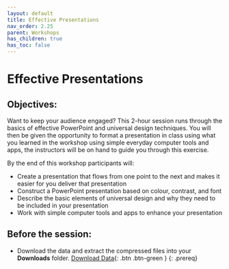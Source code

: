 ```yaml
---
layout: default
title: Effective Presentations
nav_order: 2.25
parent: Workshops
has_children: true
has_toc: false
---
```

# Effective Presentations


## Objectives:

Want to keep your audience engaged? This 2-hour session runs through the basics of effective PowerPoint and universal design techniques. You will then be given the opportunity to format a presentation in class using  what you learned in the workshop using simple everyday computer tools and apps, the instructors will be on hand to guide you through this exercise.  

By the end of this workshop participants will:  

- Create a presentation that flows from one point to the next and makes it easier for you deliver that presentation  
- Construct a PowerPoint presentation based on colour, contrast, and font  
- Describe the basic elements of universal design and why they need to be included in your presentation  
- Work with simple computer tools and apps to enhance your presentation  


## Before the session:
- Download the data and extract the compressed files into your **Downloads** folder. [Download Data](https://github.com/meginwinnipeg/workshops/raw/main/content/handson/powerpoint/data/powerpointData.zip){: .btn .btn-green }
{: .prereq}





